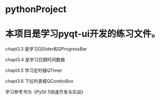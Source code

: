 # pythonProject
# 本项目是学习pyqt-ui开发的练习文件。

chapt3.3 是学习QSlider和QProgressBar

chapt3.4 是学习日期时间数据

chapt3.5 学习定时器QTimer

chapt3.6 下拉列表框QComboBox

学习参考书为《PyQt 5快速开发与实战》
